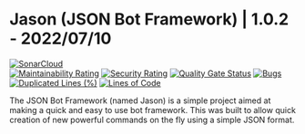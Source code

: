 # Jason (JSON Bot Framework) | 1.0.2 - 2022/07/10  
[![SonarCloud](https://sonarcloud.io/images/project_badges/sonarcloud-orange.svg)](https://sonarcloud.io/summary/new_code?id=JSONBot)  
[![Maintainability Rating](https://sonarcloud.io/api/project_badges/measure?project=JSONBot&metric=sqale_rating)](https://sonarcloud.io/summary/new_code?id=JSONBot) [![Security Rating](https://sonarcloud.io/api/project_badges/measure?project=JSONBot&metric=security_rating)](https://sonarcloud.io/summary/new_code?id=JSONBot) [![Quality Gate Status](https://sonarcloud.io/api/project_badges/measure?project=JSONBot&metric=alert_status)](https://sonarcloud.io/summary/new_code?id=JSONBot) [![Bugs](https://sonarcloud.io/api/project_badges/measure?project=JSONBot&metric=bugs)](https://sonarcloud.io/summary/new_code?id=JSONBot) [![Duplicated Lines (%)](https://sonarcloud.io/api/project_badges/measure?project=JSONBot&metric=duplicated_lines_density)](https://sonarcloud.io/summary/new_code?id=JSONBot) [![Lines of Code](https://sonarcloud.io/api/project_badges/measure?project=JSONBot&metric=ncloc)](https://sonarcloud.io/summary/new_code?id=JSONBot)

The JSON Bot Framework (named Jason) is a simple project aimed at making a quick and easy to use bot framework.  This was built to allow quick creation of new powerful commands on the fly using a simple JSON format.
